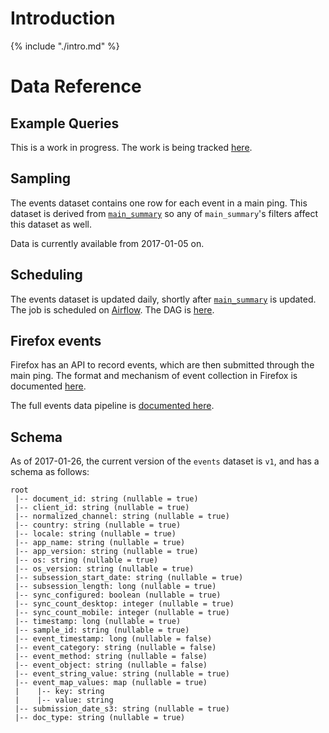 # Introduction

{% include "./intro.md" %}

# Data Reference

## Example Queries

This is a work in progress.
The work is being tracked
[here](https://bugzilla.mozilla.org/show_bug.cgi?id=1364170).

## Sampling

The events dataset contains one row for each event in a main ping.
This dataset is derived from [`main_summary`](../main_summary/reference.md)
so any of `main_summary`'s filters affect this dataset as well.

Data is currently available from 2017-01-05 on.

## Scheduling

The events dataset is updated daily, shortly after
[`main_summary`](../main_summary/reference.md) is updated.
The job is scheduled on [Airflow](https://github.com/mozilla/telemetry-airflow).
The DAG is [here](https://github.com/mozilla/telemetry-airflow/blob/master/dags/main_summary.py#L63).

## Firefox events

Firefox has an API to record events, which are then submitted through the main ping.
The format and mechanism of event collection in Firefox is documented [here](https://firefox-source-docs.mozilla.org/toolkit/components/telemetry/telemetry/collection/events.html).

The full events data pipeline is [documented here](/concepts/pipeline/event_pipeline.md).

## Schema

As of 2017-01-26, the current version of the `events` dataset is `v1`, and has a schema as follows:
```
root
 |-- document_id: string (nullable = true)
 |-- client_id: string (nullable = true)
 |-- normalized_channel: string (nullable = true)
 |-- country: string (nullable = true)
 |-- locale: string (nullable = true)
 |-- app_name: string (nullable = true)
 |-- app_version: string (nullable = true)
 |-- os: string (nullable = true)
 |-- os_version: string (nullable = true)
 |-- subsession_start_date: string (nullable = true)
 |-- subsession_length: long (nullable = true)
 |-- sync_configured: boolean (nullable = true)
 |-- sync_count_desktop: integer (nullable = true)
 |-- sync_count_mobile: integer (nullable = true)
 |-- timestamp: long (nullable = true)
 |-- sample_id: string (nullable = true)
 |-- event_timestamp: long (nullable = false)
 |-- event_category: string (nullable = false)
 |-- event_method: string (nullable = false)
 |-- event_object: string (nullable = false)
 |-- event_string_value: string (nullable = true)
 |-- event_map_values: map (nullable = true)
 |    |-- key: string
 |    |-- value: string
 |-- submission_date_s3: string (nullable = true)
 |-- doc_type: string (nullable = true)
```
